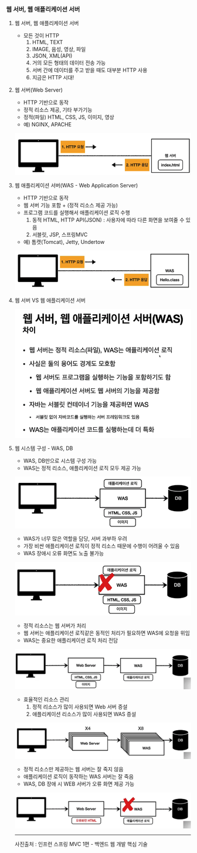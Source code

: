 ### 웹 서버, 웹 애플리케이션 서버

1. 웹 서버, 웹 애플리케이션 서버
   - 모든 것이 HTTP
     1. HTML, TEXT
     2. IMAGE, 음성, 영상, 파일
     3. JSON, XML(API)
     4. 거의 모든 형태의 데이터 전송 가능
     5. 서버 간에 데이터를 주고 받을 때도 대부분 HTTP 사용
     6. 지금은 HTTP 시대!

2. 웹 서버(Web Server)

   - HTTP 기반으로 동작
   - 정적 리소스 제공, 기타 부가기능
   - 정적(파일) HTML, CSS, JS, 이미지, 영상
   - 예) NGINX, APACHE

   ![강의자료](web_webserver.assets/210927_1.png)

3. 웹 애플리케이션 서버(WAS - Web Application Server)

   - HTTP 기반으로 동작
   - 웹 서버 기능 포함 + (정적 리소스 제공 가능)
   - 프로그램 코드를 실행해서 애플리케이션 로직 수행
     1. 동적 HTML, HTTP API(JSON) : 사용자에 따라 다른 화면을 보여줄 수 있음
     2. 서블릿, JSP, 스프링MVC
   - 예) 톰캣(Tomcat), Jetty, Undertow

   ![강의자료](web_webserver.assets/210927_2.png)

4. 웹 서버 VS 웹 애플리케이션 서버

   ![강의자료](web_webserver.assets/210927_3.png)

5. 웹 시스템 구성 - WAS, DB

   - WAS, DB만으로 시스템 구성 가능
   - WAS는 정적 리소스, 애플리케이션 로직 모두 제공 가능

   ![강의자료](web_webserver.assets/210927_4.png)

   - WAS가 너무 많은 역할을 담당, 서버 과부하 우려
   - 가장 비싼 애플리케이션 로직이 정적 리소스 때문에 수행이 어려울 수 있음
   - WAS 장애시 오류 화면도 노출 불가능

   ![강의자료](web_webserver.assets/210927_5.png)

   - 정적 리소스는 웹 서버가 처리
   - 웹 서버는 애플리케이션 로직같은 동적인 처리가 필요하면 WAS에 요청을 위임
   - WAS는 중요한 애플리케이션 로직 처리 전담

   ![강의자료](web_webserver.assets/210927_6.png)

   - 효율적인 리소스 관리
     1. 정적 리소스가 많이 사용되면 Web 서버 증설
     2. 애플리케이션 리소스가 많이 사용되면 WAS 증설

   ![강의자료](web_webserver.assets/210927_7.png)

   - 정적 리소스만 제공하는 웹 서버는 잘 죽지 않음
   - 애플리케이션 로직이 동작하는 WAS 서버는 잘 죽음
   - WAS, DB 장애 시 WEB 서버가 오류 화면 제공 가능

   ![강의자료](web_webserver.assets/210927_8.png)

   ***

   사진출처 : 인프런 스프링 MVC 1편 - 백엔드 웹 개발 핵심 기술

